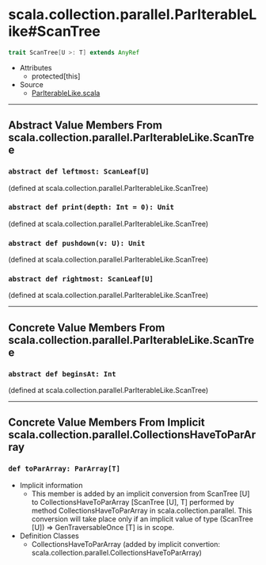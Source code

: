 
#              scala.collection.parallel.ParIterableLike#ScanTree              #

```scala
trait ScanTree[U >: T] extends AnyRef
```

* Attributes
  * protected[this]
* Source
  * [ParIterableLike.scala](https://github.com/scala/scala/tree/6d09a1ba5f/src/library/scala/collection/parallel/ParIterableLike.scala#L1)


--------------------------------------------------------------------------------
 Abstract Value Members From scala.collection.parallel.ParIterableLike.ScanTree
--------------------------------------------------------------------------------


### `abstract def leftmost: ScanLeaf[U]`                                     ###

(defined at scala.collection.parallel.ParIterableLike.ScanTree)


### `abstract def print(depth: Int = 0): Unit`                               ###

(defined at scala.collection.parallel.ParIterableLike.ScanTree)


### `abstract def pushdown(v: U): Unit`                                      ###

(defined at scala.collection.parallel.ParIterableLike.ScanTree)


### `abstract def rightmost: ScanLeaf[U]`                                    ###

(defined at scala.collection.parallel.ParIterableLike.ScanTree)


--------------------------------------------------------------------------------
 Concrete Value Members From scala.collection.parallel.ParIterableLike.ScanTree
--------------------------------------------------------------------------------


### `abstract def beginsAt: Int`                                             ###

(defined at scala.collection.parallel.ParIterableLike.ScanTree)


--------------------------------------------------------------------------------
Concrete Value Members From Implicit scala.collection.parallel.CollectionsHaveToParArray
--------------------------------------------------------------------------------


### `def toParArray: ParArray[T]`                                            ###

* Implicit information
  * This member is added by an implicit conversion from ScanTree [U] to
    CollectionsHaveToParArray [ScanTree [U], T] performed by method
    CollectionsHaveToParArray in scala.collection.parallel. This conversion will
    take place only if an implicit value of type (ScanTree [U]) ⇒
    GenTraversableOnce [T] is in scope.
* Definition Classes
  * CollectionsHaveToParArray
(added by implicit convertion: scala.collection.parallel.CollectionsHaveToParArray)
